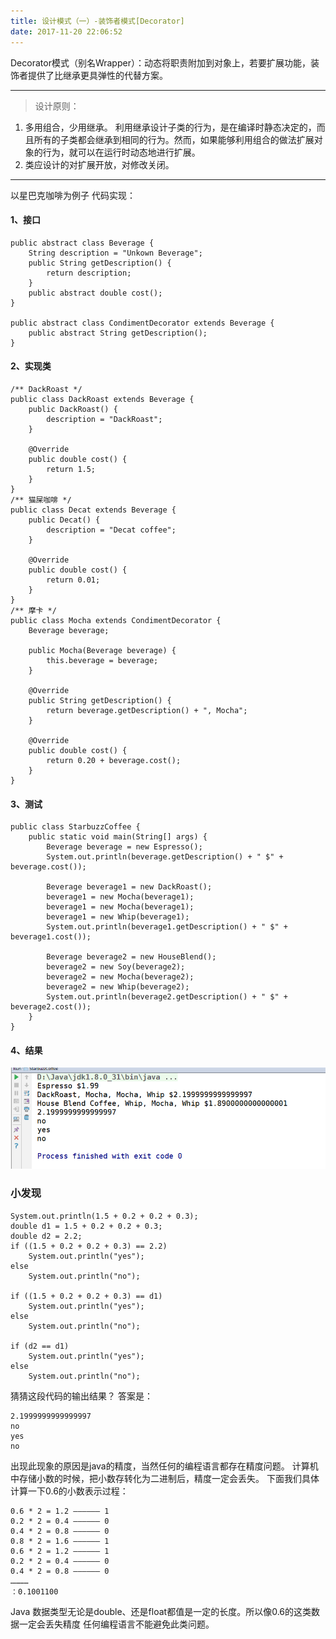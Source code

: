 ```yaml
---
title: 设计模式（一）-装饰者模式[Decorator] 
date: 2017-11-20 22:06:52
---
```


Decorator模式（别名Wrapper）：动态将职责附加到对象上，若要扩展功能，装饰者提供了比继承更具弹性的代替方案。

---

> 设计原则：
1. 多用组合，少用继承。
利用继承设计子类的行为，是在编译时静态决定的，而且所有的子类都会继承到相同的行为。然而，如果能够利用组合的做法扩展对象的行为，就可以在运行时动态地进行扩展。
2. 类应设计的对扩展开放，对修改关闭。

---

以星巴克咖啡为例子
代码实现：

#### 1、接口
```
public abstract class Beverage {
    String description = "Unkown Beverage";
    public String getDescription() {
        return description;
    }
    public abstract double cost();
}

public abstract class CondimentDecorator extends Beverage {
    public abstract String getDescription();
}
```
#### 2、实现类
```
/** DackRoast */
public class DackRoast extends Beverage {
    public DackRoast() {
        description = "DackRoast";
    }

    @Override
    public double cost() {
        return 1.5;
    }
}
/** 猫屎咖啡 */
public class Decat extends Beverage {
    public Decat() {
        description = "Decat coffee";
    }

    @Override
    public double cost() {
        return 0.01;
    }
}
/** 摩卡 */
public class Mocha extends CondimentDecorator {
    Beverage beverage;

    public Mocha(Beverage beverage) {
        this.beverage = beverage;
    }

    @Override
    public String getDescription() {
        return beverage.getDescription() + ", Mocha";
    }

    @Override
    public double cost() {
        return 0.20 + beverage.cost();
    }
}
```
#### 3、测试
```
public class StarbuzzCoffee {
    public static void main(String[] args) {
        Beverage beverage = new Espresso();
        System.out.println(beverage.getDescription() + " $" + beverage.cost());

        Beverage beverage1 = new DackRoast();
        beverage1 = new Mocha(beverage1);
        beverage1 = new Mocha(beverage1);
        beverage1 = new Whip(beverage1);
        System.out.println(beverage1.getDescription() + " $" + beverage1.cost());

        Beverage beverage2 = new HouseBlend();
        beverage2 = new Soy(beverage2);
        beverage2 = new Mocha(beverage2);
        beverage2 = new Whip(beverage2);
        System.out.println(beverage2.getDescription() + " $" + beverage2.cost());
    }
}
```
#### 4、结果
![Wrapper](/images/201711/20171121-Wrapper.png)

### 小发现
```
System.out.println(1.5 + 0.2 + 0.2 + 0.3);
double d1 = 1.5 + 0.2 + 0.2 + 0.3;
double d2 = 2.2;
if ((1.5 + 0.2 + 0.2 + 0.3) == 2.2)
    System.out.println("yes");
else
    System.out.println("no");

if ((1.5 + 0.2 + 0.2 + 0.3) == d1)
    System.out.println("yes");
else
    System.out.println("no");

if (d2 == d1)
    System.out.println("yes");
else
    System.out.println("no");
```
猜猜这段代码的输出结果？
答案是：
```
2.1999999999999997
no
yes
no
```

出现此现象的原因是java的精度，当然任何的编程语言都存在精度问题。
计算机中存储小数的时候，把小数存转化为二进制后，精度一定会丢失。
下面我们具体计算一下0.6的小数表示过程：
```
0.6 * 2 = 1.2 —————— 1 
0.2 * 2 = 0.4 —————— 0 
0.4 * 2 = 0.8 —————— 0 
0.8 * 2 = 1.6 —————— 1 
0.6 * 2 = 1.2 —————— 1 
0.2 * 2 = 0.4 —————— 0
0.4 * 2 = 0.8 —————— 0
…………
：0.1001100
```
Java 数据类型无论是double、还是float都值是一定的长度。所以像0.6的这类数据一定会丢失精度
任何编程语言不能避免此类问题。
